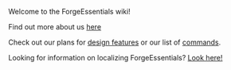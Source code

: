 Welcome to the ForgeEssentials wiki!  

Find out more about us [here](https://github.com/ForgeEssentials/ForgeEssentialsMain/wiki/About-ForgeEssentials)

Check out our plans for [design features](https://github.com/ForgeEssentials/ForgeEssentialsMain/wiki/Design-Features) or our list of [commands](https://github.com/ForgeEssentials/ForgeEssentialsMain/wiki/Commands).

Looking for information on localizing ForgeEssentials? [Look here!](https://github.com/ForgeEssentials/ForgeEssentialsMain/wiki/Localization-Guide)